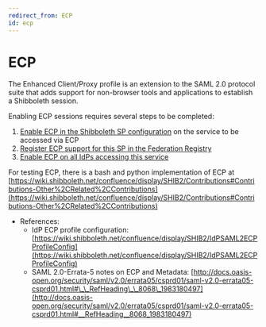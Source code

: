 ```yaml
---
redirect_from: ECP
id: ecp
---
```

# ECP

The Enhanced Client/Proxy profile is an extension to the SAML 2.0 protocol suite that adds support for non-browser tools and applications to establish a Shibboleth session.

Enabling ECP sessions requires several steps to be completed:

1.  [Enable ECP in the Shibboleth SP configuration](https://reannz.atlassian.net/wiki/spaces/Tuakiri/pages/3815538788/Installing+Shibboleth+SP+on+RedHat+based+Linux#InstallingShibbolethSPonRedHatbasedLinux-ECP) on the service to be accessed via ECP
2.  [Register ECP support for this SP in the Federation Registry](https://reannz.atlassian.net/wiki/spaces/Tuakiri/pages/3815539065/Adding+a+Service+Provider+to+the+Tuakiri+Federation#AddingaServiceProvidertotheTuakiriFederation-ECPsupport)
3.  [Enable ECP on all IdPs accessing this service](https://reannz.atlassian.net/wiki/spaces/Tuakiri/pages/3815538790/Installing+a+Shibboleth+2.x+IdP#InstallingaShibboleth2.xIdP-ECPsupport)

For testing ECP, there is a bash and python implementation of ECP at [https://wiki.shibboleth.net/confluence/display/SHIB2/Contributions#Contributions-Other%2CRelated%2CContributions](https://wiki.shibboleth.net/confluence/display/SHIB2/Contributions#Contributions-Other%2CRelated%2CContributions)

*   References:
    *   IdP ECP profile configuration: [https://wiki.shibboleth.net/confluence/display/SHIB2/IdPSAML2ECPProfileConfig](https://wiki.shibboleth.net/confluence/display/SHIB2/IdPSAML2ECPProfileConfig)
    *   SAML 2.0-Errata-5 notes on ECP and Metadata: [http://docs.oasis-open.org/security/saml/v2.0/errata05/csprd01/saml-v2.0-errata05-csprd01.html#\_\_RefHeading\_\_8068\_1983180497](http://docs.oasis-open.org/security/saml/v2.0/errata05/csprd01/saml-v2.0-errata05-csprd01.html#__RefHeading__8068_1983180497)
